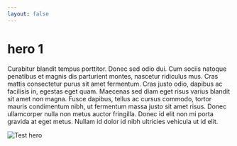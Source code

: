 ```yaml
---
layout: false
---
```


<style>
  @import url(/assets/site.css)
</style>

<div class="text-white bg-center bg-cover hero js-bg-target">
    <h1>hero 1</h1>
    <p>Curabitur blandit tempus porttitor. Donec sed odio dui. Cum sociis natoque penatibus et magnis dis parturient montes, nascetur ridiculus mus. Cras mattis consectetur purus sit amet fermentum. Cras justo odio, dapibus ac facilisis in, egestas eget quam. Maecenas sed diam eget risus varius blandit sit amet non magna. Fusce dapibus, tellus ac cursus commodo, tortor mauris condimentum nibh, ut fermentum massa justo sit amet risus. Donec ullamcorper nulla non metus auctor fringilla. Donec id elit non mi porta gravida at eget metus. Nullam id dolor id nibh ultricies vehicula ut id elit.
    </p>
    <img src="https://unsplash.it/2000/350?random&gravity=center" sizes="100vw" alt="Test hero" class="sr-only js-bg-src"/>
</div>
